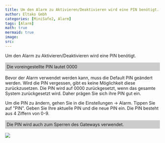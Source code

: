 ```yaml
---
title: Um den Alarm zu Aktivieren/Deaktivieren wird eine PIN benötigt.
author: Eltako Gmbh
categories: [MiniSafe2, Alarm]
tags: [Alarm]
math: true
mermaid: true
image:
src:
---
```




Um den Alarm zu Aktivieren/Deaktivieren wird eine PIN benötigt.


<p style="background:#ccc; padding: 5px;">
Die voreingestellte PIN lautet 0000
</p>

Bevor der Alarm verwendet werden kann, muss die Default PIN geändert
werden. Wird die PIN vergessen, gibt es keine Möglichkeit diese
zurückzusetzen. Die PIN wird auf 0000 zurückgesetzt, wenn das gesamte
System zurückgesetzt wird. Daher prägen Sie sich ihre PIN gut ein.

Um die PIN zu ändern, gehen Sie in die Einstellungen -\> Alarm. Tippen
Sie auf "PIN". Geben Sie Ihre aktuelle PIN und die neue PIN ein. Die PIN
besteht aus 4 Ziffern von 0-9.


<p style="background:#ccc; padding: 5px;">
Die PIN wird auch zum Sperren des Gateways verwendet.
</p>

![](/de/iqontrol_neo/alarm_pin.png)
